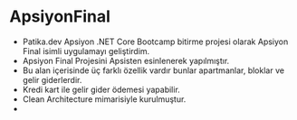 # ApsiyonFinal
* Patika.dev Apsiyon .NET Core Bootcamp bitirme projesi olarak Apsiyon Final isimli uygulamayı geliştirdim. 
* Apsiyon Final Projesini Apsisten esinlenerek yapılmıştır.
* Bu alan içerisinde üç farklı özellik vardır bunlar apartmanlar, bloklar ve gelir giderlerdir. 
* Kredi kart ile gelir gider ödemesi yapabilir.
* Clean Architecture mimarisiyle kurulmuştur.
* 

